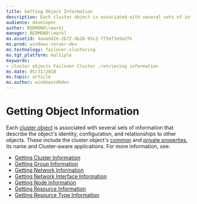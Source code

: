 ```yaml
---
title: Getting Object Information
description: Each cluster object is associated with several sets of information that describe the objects identity, configuration, and relationships to other objects.
audience: developer
author: REDMOND\\markl
manager: REDMOND\\markl
ms.assetid: 4aaadd2e-2b72-4b28-93c2-f73ef3e9a2fe
ms.prod: windows-server-dev
ms.technology: failover-clustering
ms.tgt_platform: multiple
keywords:
- cluster objects Failover Cluster ,retrieving information
ms.date: 05/31/2018
ms.topic: article
ms.author: windowssdkdev
---
```


# Getting Object Information

Each [cluster object](cluster-objects.md) is associated with several sets of information that describe the object's identity, configuration, and relationships to other objects. These include the cluster object's [common](common-properties.md) and [private properties](private-properties.md), its name and Cluster-aware applications. For more information, see:

-   [Getting Cluster Information](getting-cluster-information.md)
-   [Getting Group Information](getting-group-information.md)
-   [Getting Network Information](getting-network-information.md)
-   [Getting Network Interface Information](getting-network-interface-information.md)
-   [Getting Node Information](getting-node-information.md)
-   [Getting Resource Information](getting-resource-information.md)
-   [Getting Resource Type Information](getting-resource-type-information.md)

 

 




